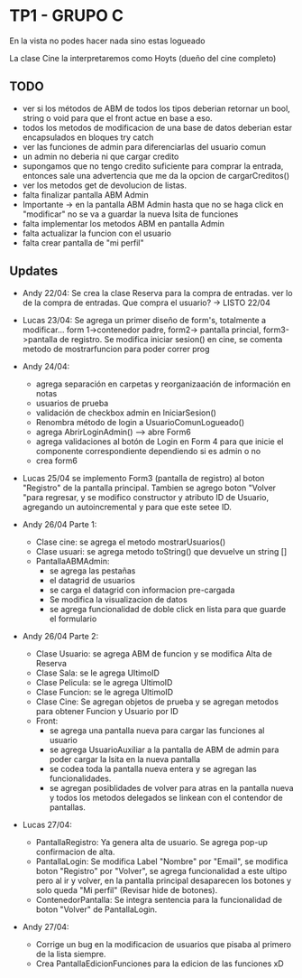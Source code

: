 ﻿# TP1 - GRUPO C

 En la vista no podes hacer nada sino estas logueado

 La clase Cine la interpretaremos como Hoyts (dueño del cine completo)

## TODO

- ver si los métodos de ABM de todos los tipos deberian retornar un bool, string o void para que el front actue en base a eso.
- todos los metodos de modificacion de una base de datos deberian estar encapsulados en bloques try catch
- ver las funciones de admin para diferenciarlas del usuario comun
- un admin no deberia ni que cargar credito
- supongamos que no tengo credito suficiente para comprar la entrada, entonces sale una advertencia que me da la opcion de cargarCreditos()
- ver los metodos get de devolucion de listas.
- falta finalizar pantalla ABM Admin
- Importante -> en la pantalla ABM Admin hasta que no se haga click en "modificar" no se va a guardar la nueva lsita de funciones
- falta implementar los metodos ABM en pantalla Admin
- falta actualizar la funcion con el usuario
- falta crear pantalla de "mi perfil"

## Updates

- Andy 22/04: Se crea la clase Reserva para la compra de entradas. ver lo de la compra de entradas. Que compra el usuario? -> LISTO 22/04
- Lucas 23/04: Se agrega un primer diseño de form's, totalmente a modificar... form 1->contenedor padre, form2-> pantalla princial, form3->pantalla de registro.
  Se modifica iniciar sesion() en cine, se comenta metodo de mostrarfuncion para poder correr prog
- Andy 24/04: 
	* agrega separación en carpetas y reorganizaación de información en notas
	* usuarios de prueba
	* validación de checkbox admin en IniciarSesion()
	* Renombra método de login a UsuarioComunLogueado()
	* agrega AbrirLoginAdmin() --> abre Form6
	* agrega validaciones al botón de Login en Form 4 para que inicie el componente correspondiente dependiendo si es admin o no
	* crea form6
- Lucas 25/04 se implemento Form3 (pantalla de registro) al boton "Registro" de la pantalla principal.
 Tambien se agrego boton "Volver "para regresar, y se modifico constructor y atributo ID de Usuario, agregando un autoincremental y para que este setee ID.
- Andy 26/04 Parte 1:
	* Clase cine: se agrega el metodo mostrarUsuarios()
	* Clase usuari: se agrega metodo toString() que devuelve un string []
	* PantallaABMAdmin:
		* se agrega las pestañas
		* el datagrid de usuarios 
		* se carga el datagrid con informacion pre-cargada
		* Se modifica la visualizacion de datos
		* se agrega funcionalidad de doble click en lista para que guarde el formulario
- Andy 26/04 Parte 2:
	* Clase Usuario: se agrega ABM de funcion y se modifica Alta de Reserva
	* Clase Sala: se le agrega UltimoID
	* Clase Pelicula: se le agrega UltimoID
	* Clase Funcion: se le agrega UltimoID
	* Clase Cine: Se agregan objetos de prueba y se agregan metodos para obtener Funcion y Usuario por ID
	* Front: 
		* se agrega una pantalla nueva para cargar las funciones al usuario
		* se agrega UsuarioAuxiliar a la pantalla de ABM de admin para poder cargar la lsita en la nueva pantalla
		* se codea toda la pantalla nueva entera y se agregan las funcionalidades.
		* se agregan posiblidades de volver para atras en la pantalla nueva y todos los metodos delegados se linkean con el contendor de pantallas.
- Lucas 27/04:
	* PantallaRegistro: Ya genera alta de usuario. Se agrega pop-up confirmacion de alta.
	* PantallaLogin: Se modifica Label "Nombre" por "Email", se modifica boton "Registro" por "Volver", se agrega funcionalidad a
	                 este ultipo pero al ir y volver, en la pantalla principal desaparecen los botones y solo queda "Mi perfil" (Revisar hide de botones).
	* ContenedorPantalla: Se integra sentencia para la funcionalidad de boton "Volver" de PantallaLogin.

- Andy 27/04:
	* Corrige un bug en la modificacion de usuarios que pisaba al primero de la lista siempre.
	* Crea PantallaEdicionFunciones para la edicion de las funciones xD